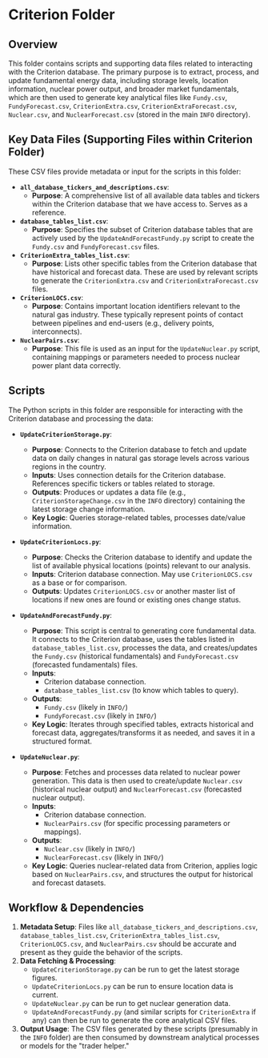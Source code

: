 # Criterion Folder

## Overview

This folder contains scripts and supporting data files related to interacting with the Criterion database. The primary purpose is to extract, process, and update fundamental energy data, including storage levels, location information, nuclear power output, and broader market fundamentals, which are then used to generate key analytical files like `Fundy.csv`, `FundyForecast.csv`, `CriterionExtra.csv`, `CriterionExtraForecast.csv`, `Nuclear.csv`, and `NuclearForecast.csv` (stored in the main `INFO` directory).  

## Key Data Files (Supporting Files within Criterion Folder)

These CSV files provide metadata or input for the scripts in this folder:

* **`all_database_tickers_and_descriptions.csv`**:
    * **Purpose**: A comprehensive list of all available data tables and tickers within the Criterion database that we have access to. Serves as a reference.
* **`database_tables_list.csv`**:
    * **Purpose**: Specifies the subset of Criterion database tables that are actively used by the `UpdateAndForecastFundy.py` script to create the `Fundy.csv` and `FundyForecast.csv` files.
* **`CriterionExtra_tables_list.csv`**:
    * **Purpose**: Lists other specific tables from the Criterion database that have historical and forecast data. These are used by relevant scripts to generate the `CriterionExtra.csv` and `CriterionExtraForecast.csv` files.
* **`CriterionLOCS.csv`**:
    * **Purpose**: Contains important location identifiers relevant to the natural gas industry. These typically represent points of contact between pipelines and end-users (e.g., delivery points, interconnects). 
* **`NuclearPairs.csv`**:
    * **Purpose**: This file is used as an input for the `UpdateNuclear.py` script, containing mappings or parameters needed to process nuclear power plant data correctly.

## Scripts

The Python scripts in this folder are responsible for interacting with the Criterion database and processing the data:

* **`UpdateCriterionStorage.py`**:
    * **Purpose**: Connects to the Criterion database to fetch and update data on daily changes in natural gas storage levels across various regions in the country.
    * **Inputs**: Uses connection details for the Criterion database. References specific tickers or tables related to storage.
    * **Outputs**: Produces or updates a data file (e.g., `CriterionStorageChange.csv` in the `INFO` directory) containing the latest storage change information.
    * **Key Logic**: Queries storage-related tables, processes date/value information.

* **`UpdateCriterionLocs.py`**:
    * **Purpose**: Checks the Criterion database to identify and update the list of available physical locations (points) relevant to our analysis.
    * **Inputs**: Criterion database connection. May use `CriterionLOCS.csv` as a base or for comparison.
    * **Outputs**: Updates `CriterionLOCS.csv` or another master list of locations if new ones are found or existing ones change status.

* **`UpdateAndForecastFundy.py`**:
    * **Purpose**: This script is central to generating core fundamental data. It connects to the Criterion database, uses the tables listed in `database_tables_list.csv`, processes the data, and creates/updates the `Fundy.csv` (historical fundamentals) and `FundyForecast.csv` (forecasted fundamentals) files.
    * **Inputs**:
        * Criterion database connection.
        * `database_tables_list.csv` (to know which tables to query).
    * **Outputs**:
        * `Fundy.csv` (likely in `INFO/`)
        * `FundyForecast.csv` (likely in `INFO/`)
    * **Key Logic**: Iterates through specified tables, extracts historical and forecast data, aggregates/transforms it as needed, and saves it in a structured format.

* **`UpdateNuclear.py`**:
    * **Purpose**: Fetches and processes data related to nuclear power generation. This data is then used to create/update `Nuclear.csv` (historical nuclear output) and `NuclearForecast.csv` (forecasted nuclear output).
    * **Inputs**:
        * Criterion database connection.
        * `NuclearPairs.csv` (for specific processing parameters or mappings).
    * **Outputs**:
        * `Nuclear.csv` (likely in `INFO/`)
        * `NuclearForecast.csv` (likely in `INFO/`)
    * **Key Logic**: Queries nuclear-related data from Criterion, applies logic based on `NuclearPairs.csv`, and structures the output for historical and forecast datasets.

## Workflow & Dependencies

1.  **Metadata Setup**: Files like `all_database_tickers_and_descriptions.csv`, `database_tables_list.csv`, `CriterionExtra_tables_list.csv`, `CriterionLOCS.csv`, and `NuclearPairs.csv` should be accurate and present as they guide the behavior of the scripts.
2.  **Data Fetching & Processing**:
    * `UpdateCriterionStorage.py` can be run to get the latest storage figures.
    * `UpdateCriterionLocs.py` can be run to ensure location data is current.
    * `UpdateNuclear.py` can be run to get nuclear generation data.
    * `UpdateAndForecastFundy.py` (and similar scripts for `CriterionExtra` if any) can then be run to generate the core analytical CSV files.
3.  **Output Usage**: The CSV files generated by these scripts (presumably in the `INFO` folder) are then consumed by downstream analytical processes or models for the "trader helper."